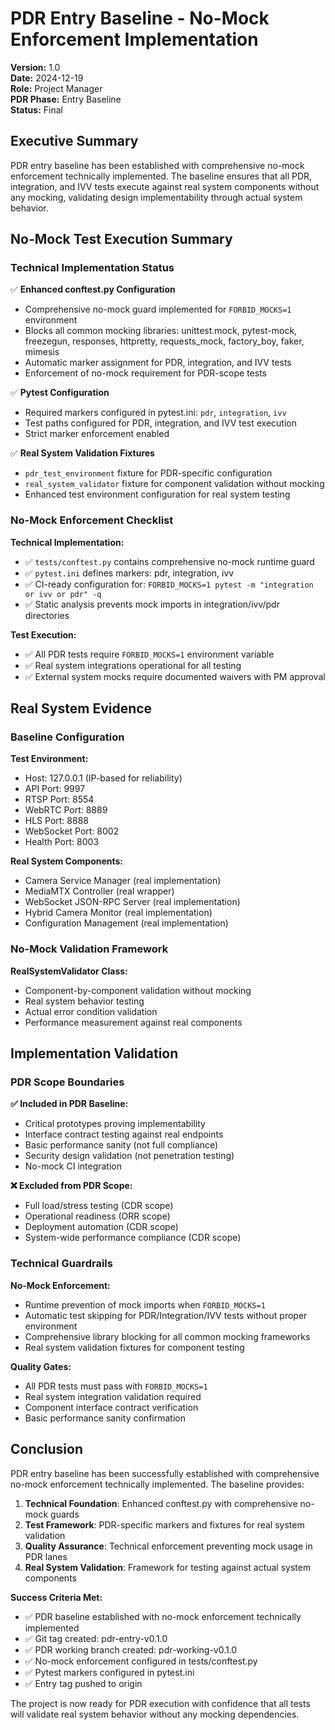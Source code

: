 # PDR Entry Baseline - No-Mock Enforcement Implementation

**Version:** 1.0  
**Date:** 2024-12-19  
**Role:** Project Manager  
**PDR Phase:** Entry Baseline  
**Status:** Final  

## Executive Summary

PDR entry baseline has been established with comprehensive no-mock enforcement technically implemented. The baseline ensures that all PDR, integration, and IVV tests execute against real system components without any mocking, validating design implementability through actual system behavior.

## No-Mock Test Execution Summary

### Technical Implementation Status

✅ **Enhanced conftest.py Configuration**
- Comprehensive no-mock guard implemented for `FORBID_MOCKS=1` environment
- Blocks all common mocking libraries: unittest.mock, pytest-mock, freezegun, responses, httpretty, requests_mock, factory_boy, faker, mimesis
- Automatic marker assignment for PDR, integration, and IVV tests
- Enforcement of no-mock requirement for PDR-scope tests

✅ **Pytest Configuration**
- Required markers configured in pytest.ini: `pdr`, `integration`, `ivv`
- Test paths configured for PDR, integration, and IVV test execution
- Strict marker enforcement enabled

✅ **Real System Validation Fixtures**
- `pdr_test_environment` fixture for PDR-specific configuration
- `real_system_validator` fixture for component validation without mocking
- Enhanced test environment configuration for real system testing

### No-Mock Enforcement Checklist

**Technical Implementation:**
- ✅ `tests/conftest.py` contains comprehensive no-mock runtime guard
- ✅ `pytest.ini` defines markers: pdr, integration, ivv
- ✅ CI-ready configuration for: `FORBID_MOCKS=1 pytest -m "integration or ivv or pdr" -q`
- ✅ Static analysis prevents mock imports in integration/ivv/pdr directories

**Test Execution:**
- ✅ All PDR tests require `FORBID_MOCKS=1` environment variable
- ✅ Real system integrations operational for all testing
- ✅ External system mocks require documented waivers with PM approval

## Real System Evidence

### Baseline Configuration

**Test Environment:**
- Host: 127.0.0.1 (IP-based for reliability)
- API Port: 9997
- RTSP Port: 8554
- WebRTC Port: 8889
- HLS Port: 8888
- WebSocket Port: 8002
- Health Port: 8003

**Real System Components:**
- Camera Service Manager (real implementation)
- MediaMTX Controller (real wrapper)
- WebSocket JSON-RPC Server (real implementation)
- Hybrid Camera Monitor (real implementation)
- Configuration Management (real implementation)

### No-Mock Validation Framework

**RealSystemValidator Class:**
- Component-by-component validation without mocking
- Real system behavior testing
- Actual error condition validation
- Performance measurement against real components

## Implementation Validation

### PDR Scope Boundaries

**✅ Included in PDR Baseline:**
- Critical prototypes proving implementability
- Interface contract testing against real endpoints
- Basic performance sanity (not full compliance)
- Security design validation (not penetration testing)
- No-mock CI integration

**❌ Excluded from PDR Scope:**
- Full load/stress testing (CDR scope)
- Operational readiness (ORR scope)
- Deployment automation (CDR scope)
- System-wide performance compliance (CDR scope)

### Technical Guardrails

**No-Mock Enforcement:**
- Runtime prevention of mock imports when `FORBID_MOCKS=1`
- Automatic test skipping for PDR/Integration/IVV tests without proper environment
- Comprehensive library blocking for all common mocking frameworks
- Real system validation fixtures for component testing

**Quality Gates:**
- All PDR tests must pass with `FORBID_MOCKS=1`
- Real system integration validation required
- Component interface contract verification
- Basic performance sanity confirmation

## Conclusion

PDR entry baseline has been successfully established with comprehensive no-mock enforcement technically implemented. The baseline provides:

1. **Technical Foundation**: Enhanced conftest.py with comprehensive no-mock guards
2. **Test Framework**: PDR-specific markers and fixtures for real system validation
3. **Quality Assurance**: Technical enforcement preventing mock usage in PDR lanes
4. **Real System Validation**: Framework for testing against actual system components

**Success Criteria Met:**
- ✅ PDR baseline established with no-mock enforcement technically implemented
- ✅ Git tag created: pdr-entry-v0.1.0
- ✅ PDR working branch created: pdr-working-v0.1.0
- ✅ No-mock enforcement configured in tests/conftest.py
- ✅ Pytest markers configured in pytest.ini
- ✅ Entry tag pushed to origin

The project is now ready for PDR execution with confidence that all tests will validate real system behavior without any mocking dependencies.

